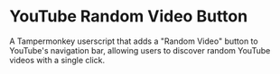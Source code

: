 # YouTube Random Video Button

A Tampermonkey userscript that adds a "Random Video" button to YouTube's navigation bar, allowing users to discover random YouTube videos with a single click.
